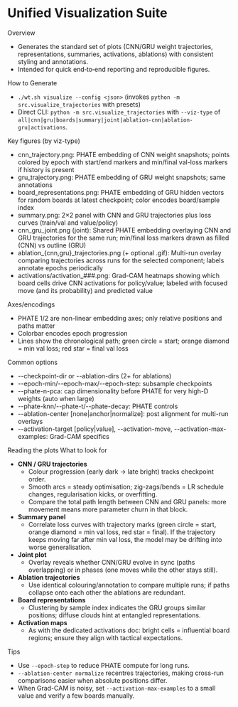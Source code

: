 # Unified Visualization Suite

Overview
- Generates the standard set of plots (CNN/GRU weight trajectories, representations, summaries, activations, ablations) with consistent styling and annotations.
- Intended for quick end‑to‑end reporting and reproducible figures.

How to Generate
- `./wt.sh visualize --config <json>` (invokes `python -m src.visualize_trajectories` with presets)
- Direct CLI: `python -m src.visualize_trajectories` with `--viz-type` of `all|cnn|gru|boards|summary|joint|ablation-cnn|ablation-gru|activations`.

Key figures (by viz-type)
- cnn_trajectory.png: PHATE embedding of CNN weight snapshots; points colored by epoch with start/end markers and min/final val-loss markers if history is present
- gru_trajectory.png: PHATE embedding of GRU weight snapshots; same annotations
- board_representations.png: PHATE embedding of GRU hidden vectors for random boards at latest checkpoint; color encodes board/sample index
- summary.png: 2×2 panel with CNN and GRU trajectories plus loss curves (train/val and value/policy)
- cnn_gru_joint.png (joint): Shared PHATE embedding overlaying CNN and GRU trajectories for the same run; min/final loss markers drawn as filled (CNN) vs outline (GRU)
- ablation_{cnn,gru}_trajectories.png (+ optional .gif): Multi-run overlay comparing trajectories across runs for the selected component; labels annotate epochs periodically
- activations/activation_###.png: Grad-CAM heatmaps showing which board cells drive CNN activations for policy/value; labeled with focused move (and its probability) and predicted value

Axes/encodings
- PHATE 1/2 are non-linear embedding axes; only relative positions and paths matter
- Colorbar encodes epoch progression
- Lines show the chronological path; green circle = start; orange diamond = min val loss; red star = final val loss

Common options
- --checkpoint-dir or --ablation-dirs (2+ for ablations)
- --epoch-min/--epoch-max/--epoch-step: subsample checkpoints
- --phate-n-pca: cap dimensionality before PHATE for very high-D weights (auto when large)
- --phate-knn/--phate-t/--phate-decay: PHATE controls
- --ablation-center [none|anchor|normalize]: post alignment for multi-run overlays
- --activation-target [policy|value], --activation-move, --activation-max-examples: Grad-CAM specifics

Reading the plots
What to look for
- **CNN / GRU trajectories**
  - Colour progression (early dark → late bright) tracks checkpoint order.
  - Smooth arcs = steady optimisation; zig-zags/bends = LR schedule changes, regularisation kicks, or overfitting.
  - Compare the total path length between CNN and GRU panels: more movement means more parameter churn in that block.
- **Summary panel**
  - Correlate loss curves with trajectory marks (green circle = start, orange diamond = min val loss, red star = final). If the trajectory keeps moving far after min val loss, the model may be drifting into worse generalisation.
- **Joint plot**
  - Overlay reveals whether CNN/GRU evolve in sync (paths overlapping) or in phases (one moves while the other stays still).
- **Ablation trajectories**
  - Use identical colouring/annotation to compare multiple runs; if paths collapse onto each other the ablations are redundant.
- **Board representations**
  - Clustering by sample index indicates the GRU groups similar positions; diffuse clouds hint at entangled representations.
- **Activation maps**
  - As with the dedicated activations doc: bright cells = influential board regions; ensure they align with tactical expectations.

Tips
- Use `--epoch-step` to reduce PHATE compute for long runs.
- `--ablation-center normalize` recentres trajectories, making cross-run comparisons easier when absolute positions differ.
- When Grad-CAM is noisy, set `--activation-max-examples` to a small value and verify a few boards manually.
